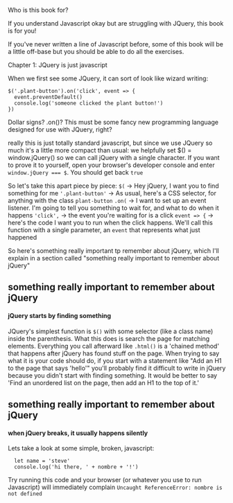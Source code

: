 Who is this book for?

If you understand Javascript okay but are struggling with JQuery, this book is for you!

If you've never written a line of Javascript before, some of this book will be a little off-base but you should be able to do all the exercises.

Chapter 1: JQuery is just javascript

When we first see some JQuery, it can sort of look like wizard writing:
```
$('.plant-button').on('click', event => {
  event.preventDefault()
  console.log('someone clicked the plant button!')
})
```

Dollar signs? .on()? This must be some fancy new programming language designed for use with JQuery, right?

really this is just totally standard javascript, but since we use JQuery so much it's a little more compact than usual: we helpfully set $() = window.jQuery() so we can call jQuery with a single character. If you want to prove it to yourself, open your browser's developer console and enter `window.jQuery === $`. You should get back `true`

So let's take this apart piece by piece:
`$(` -> Hey jQuery, I want you to find something for me
   `'.plant-button'` -> As usual, here's a CSS selector, for anything with the class `plant-button`
    `.on(` -> I want to set up an event listener. I'm going to tell you something to wait for, and what to do when it happens
      `'click',` -> the event you're waiting for is a click
        `event => {` -> here's the code I want you to run when the click happens. We'll call this function with a single parameter, an `event` that represents what just happened

So here's something really important tp remember about jQuery, which I'll explain in a section called "something really important to remember about jQuery"

## something really important to remember about jQuery
#### jQuery starts by finding something
JQuery's simplest function is `$()` with some selector (like a class name) inside the parenthesis. What this does is search the page for matching elements. Everything you call afterward like `.html()` is a 'chained method' that happens after jQuery has found stuff on the page.
When trying to say what it is your code should do, if you start with a statement like "Add an H1 to the page that says 'hello'" you'll probably find it difficult to write in jQuery because you didn't start with finding something. It would be better to say 'Find an unordered list on the page, then add an H1 to the top of it.'

## something really important to remember about jQuery
#### when jQuery breaks, it usually happens silently

Lets take a look at some simple, broken, javascript:

```
  let name = 'steve'
  console.log('hi there, ' + nombre + '!')
```

Try running this code and your browser (or whatever you use to run Javascript) will immediately complain `Uncaught ReferenceError: nombre is not defined`

